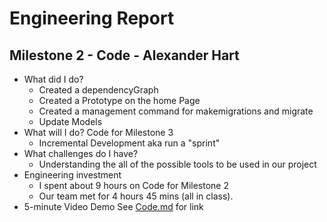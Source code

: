 # Engineering Report

## Milestone 2 - Code - Alexander Hart

* What did I do?
    * Created a dependencyGraph
    * Created a Prototype on the home Page
    * Created a management command for makemigrations and migrate
    * Update Models
* What will I do? Code for Milestone 3
    * Incremental Development aka run a "sprint"
* What challenges do I have?
    * Understanding the all of the possible tools to be used in our project
* Engineering investment
    * I spent about 9 hours on Code for Milestone 2
    * Our team met for 4 hours 45 mins (all in class).
* 5-minute Video Demo
	See [Code.md](Code.md) for link
